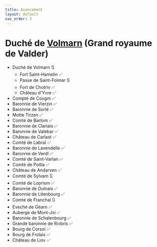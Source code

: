 ```yaml
---
title: Avancement
layout: default
nav_order: 3
---
```

# Duché de [Volmarn](Volmarn_base.html) (Grand royaume de Valder)

- Duché de Volmarn 🔃
  - Fort Saint-Hamelin ✅ 
  - Passe de Saint-Folmar 🔃
  - Fort de Chotriv ✅ 
  - Château d'Yvre ✅ 
 - Compté de Cougm ✅  
  - Baronnie de Vierzin ✅  
  - Baronnie de Sorlé ✅ 
  - Motte Tirzen ✅ 
 - Comté de Barlom ✅  
  - Baronnie de Clariais ✅  
  - Baronnie de Valebar ✅  
  - Château de Carlast ✅ 
 - Comté de Labral ✅ 
  - Baronnie de Lavendelle ✅  
  - Baronnie de Verdl ✅  
 - Comté de Saint-Varlan ✅ 
 - Comté de Poitla ✅ 
  - Château de Andarven ✅ 
 - Comté de Sylvam 🔃
 - Comté de Loprism ✅ 
  - Baronnie de Dulnais ✅  
  - Baronnie de Litenbourg ✅ 
 - Comté de Franchal 🔃
 - Eveché de Géarn ✅ 
 - Auberge  de Mont-Joi ✅ 
 - Baronnie de Schalenbourg ✅  
- Grande baronnie de Rivbris ✅ 
 - Bourg de Corsoi ✅ 
 - Bourg de Frolais ✅ 
 - Château de Liov ✅